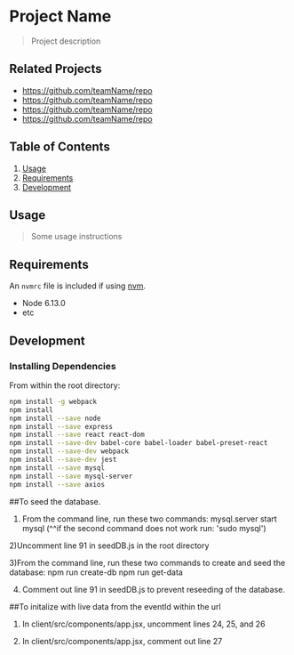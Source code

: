 # Project Name

> Project description

## Related Projects

  - https://github.com/teamName/repo
  - https://github.com/teamName/repo
  - https://github.com/teamName/repo
  - https://github.com/teamName/repo

## Table of Contents

1. [Usage](#Usage)
1. [Requirements](#requirements)
1. [Development](#development)

## Usage

> Some usage instructions

## Requirements

An `nvmrc` file is included if using [nvm](https://github.com/creationix/nvm).

- Node 6.13.0
- etc

## Development

### Installing Dependencies

From within the root directory:

```sh
npm install -g webpack
npm install
npm install --save node
npm install --save express
npm install --save react react-dom
npm install --save-dev babel-core babel-loader babel-preset-react
npm install --save-dev webpack
npm install --save-dev jest
npm install --save mysql
npm install --save mysql-server
npm install --save axios

```

##To seed the database. 


1) From the command line, run these two commands: 
  mysql.server start
  mysql 
      (^^if the second command does not work run: 'sudo mysql')


2)Uncomment line 91 in seedDB.js in the root directory

3)From the command line, run these two commands to create and seed the database: 
  npm run create-db
  npm run get-data

4) Comment out line 91 in seedDB.js to prevent reseeding of the database. 


##To initalize with live data from the eventId within the url

1) In client/src/components/app.jsx, uncomment lines 24, 25, and 26

2) In client/src/components/app.jsx, comment out line 27








